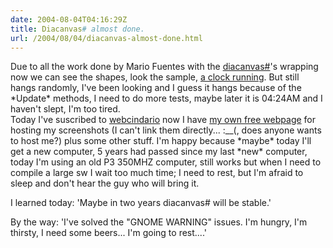 ```yaml
---
date: 2004-08-04T04:16:29Z
title: Diacanvas# almost done.
url: /2004/08/04/diacanvas-almost-done.html
---
```


<div style="clear:both;"></div>
<p>Due to all the work done by Mario Fuentes with the <a href="http://diacanvas.sf.net/">diacanvas#</a>'s wrapping now we can see the shapes, look the sample, <a href="javascript:popWin('http://www.geocities.com/k4rny/imgs/diacanvas.png',466,368)">a clock running</a>. But still hangs randomly, I've been looking and I guess it hangs because of the *Update* methods, I need to do more tests, maybe later it is 04:24AM and I haven't slept, I'm too tired.<br />
Today I've suscribed to <a href="http://www.webcindario.com/">webcindario</a> now I have <a href="http://marioc.webcindario.com/">my own free webpage</a> for hosting my screenshots (I can't link them directly... :__(, does anyone wants to host me?) plus some other stuff. I'm happy because *maybe* today I'll get a new computer, 5 years had passed since my last *new* computer, today I'm using an old P3 350MHZ computer, still works but when I need to compile a large sw I wait too much time; I need to rest, but I'm afraid to sleep and don't hear the guy who will bring it.</p>
<p>I learned today: 'Maybe in two years diacanvas# will be stable.'</p>
<p>By the way: 'I've solved the "GNOME WARNING" issues. I'm hungry, I'm thirsty, I need some beers... I'm going to rest....'
<div style="clear:both; padding-bottom: 0.25em;"></div>
